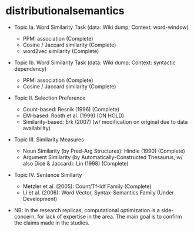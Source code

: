 # distributionalsemantics

* Topic Ia. Word Similarity Task (data: Wiki dump; Context: word-window)
  * PPMI association (Complete)
  * Cosine / Jaccard similarity (Complete)
  * word2vec similarity (Complete)
* Topic Ib. Word Similarity Task (data: Wiki dump; Context: syntactic dependency)
  * PPMI association (Complete)
  * Cosine / Jaccard similarity (Complete)
* Topic II. Selection Preference
  * Count-based: Resnik (1996) (Complete)
  * EM-based: Rooth et al. (1999) (ON HOLD)
  * Similarity-based: Erk (2007) (w/ modification on original due to data availability)
* Topic III. Similarity Measures
  * Noun Similarity (by Pred-Arg Structures): Hindle (1990) (Complete)
  * Argument Similarity (by Automatically-Constructed Thesaurus, w/ also Dice & Jaccard): Lin (1998) (Complete)
* Topic IV. Sentence Similarty
  * Metzler et al. (2005): Count/Tf-Idf Family (Complete)
  * Li et al. (2006): Word Vector, Syntax-Semantics Family (Under Development)

* NB: In the research replicas, computational optimization is a side-concern, for lack of expertise in the area. The main goal is to confirm the claims made in the studies.

